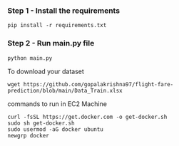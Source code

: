 ### Step 1 - Install the requirements

```
pip install -r requirements.txt
```

### Step 2 - Run main.py file

```
python main.py
```


To download your dataset

```
wget https://github.com/gopalakrishna97/flight-fare-prediction/blob/main/Data_Train.xlsx
```
commands to run in EC2 Machine
```
curl -fsSL https://get.docker.com -o get-docker.sh
sudo sh get-docker.sh
sudo usermod -aG docker ubuntu
newgrp docker
```
